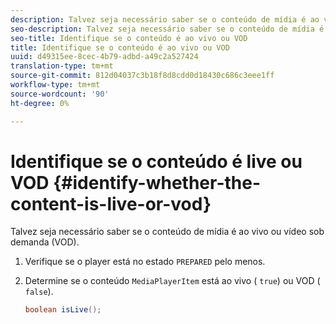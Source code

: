 ```yaml
---
description: Talvez seja necessário saber se o conteúdo de mídia é ao vivo ou vídeo sob demanda (VOD).
seo-description: Talvez seja necessário saber se o conteúdo de mídia é ao vivo ou vídeo sob demanda (VOD).
seo-title: Identifique se o conteúdo é ao vivo ou VOD
title: Identifique se o conteúdo é ao vivo ou VOD
uuid: d49315ee-8cec-4b79-adbd-a49c2a527424
translation-type: tm+mt
source-git-commit: 812d04037c3b18f8d8cdd0d18430c686c3eee1ff
workflow-type: tm+mt
source-wordcount: '90'
ht-degree: 0%

---
```



# Identifique se o conteúdo é live ou VOD {#identify-whether-the-content-is-live-or-vod}

Talvez seja necessário saber se o conteúdo de mídia é ao vivo ou vídeo sob demanda (VOD).

1. Verifique se o player está no estado `PREPARED` pelo menos.
1. Determine se o conteúdo `MediaPlayerItem` está ao vivo ( `true`) ou VOD ( `false`).

   ```java
   boolean isLive();
   ```
